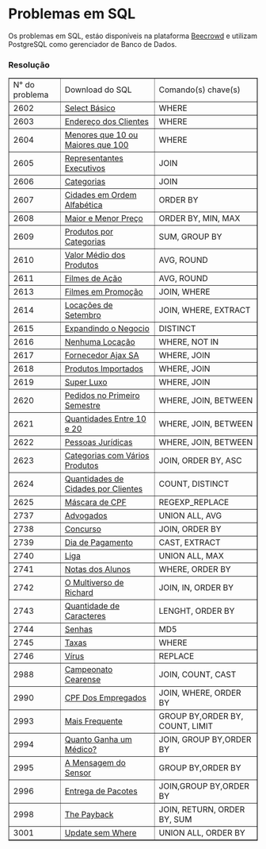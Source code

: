 <h1>Problemas em SQL</h1>
<body>Os problemas em SQL, estáo disponíveis na plataforma <a href ="https://www.beecrowd.com.br/judge/pt">Beecrowd</a> e utilizam PostgreSQL como gerenciador de  Banco de Dados.</body>
<h3>Resolução</h3>

<table border="1">
    <tr>
        <td>N° do problema</td>
        <td>Download do SQL</td>
        <td>Comando(s) chave(s)</td>
    </tr>
    <tr>
        <td>2602</td>
        <td><a href="https://www.beecrowd.com.br/repository-sql/2602.sql">Select Básico</a></td> 
        <td>WHERE</td>
    </tr>
    <tr>
        <td>2603</td>
        <td><a href="https://www.beecrowd.com.br/repository-sql/2603.sql">Endereço dos Clientes</a></td>
        <td>WHERE</td>
    </tr>
    <tr>
        <td>2604</td>
        <td><a href="https://www.beecrowd.com.br/repository-sql/2604.sql">Menores que 10 ou Maiores que 100</a></td>
        <td>WHERE</td>
    </tr>
    <tr>
        <td>2605</td>
        <td><a href="https://www.beecrowd.com.br/repository-sql/2605.sql">Representantes Executivos</a></td>
        <td>JOIN</td>
    </tr>
    <tr>
        <td>2606</td>
        <td><a href="https://www.beecrowd.com.br/repository-sql/2606.sql">Categorias</a></td>
        <td>JOIN</td>
    </tr>
    <tr>
        <td>2607</td>
        <td><a href="https://www.beecrowd.com.br/repository-sql/2607.sql">Cidades em Ordem Alfabética</a></td>
        <td>ORDER BY</td>
    </tr>
    <tr>
        <td>2608</td>
        <td><a href="https://www.beecrowd.com.br/repository-sql/2608.sql">Maior e Menor Preço</a></td>
        <td>ORDER BY, MIN, MAX</td>
    </tr>
    <tr>
        <td>2609</td>
        <td><a href="https://www.beecrowd.com.br/repository-sql/2609.sql">Produtos por Categorias</a></td>
        <td>SUM, GROUP BY</td>
    </tr>
    <tr>
        <td>2610</td>
        <td><a href="https://www.beecrowd.com.br/repository-sql/2610.sql">Valor Médio dos Produtos</a></td>
        <td>AVG, ROUND</td>
    </tr>
    <tr>
        <td>2611</td>
        <td><a href="https://www.beecrowd.com.br/repository-sql/2611.sql">Filmes de Ação</a></td>
        <td>AVG, ROUND</td>
    </tr>
    <tr>
        <td>2613</td>
        <td><a href="https://www.beecrowd.com.br/repository-sql/2613.sql">Filmes em Promoção</a></td>
        <td>JOIN, WHERE</td>
    </tr>
    <tr>
        <td>2614</td>
        <td><a href="https://www.beecrowd.com.br/repository-sql/2614.sql">Locações de Setembro</a></td>
        <td>JOIN, WHERE, EXTRACT</td>
    </tr>
    <tr>
        <td>2615</td>
        <td><a href="https://www.beecrowd.com.br/repository-sql/2615.sql">Expandindo o Negocio</a></td>
        <td>DISTINCT</td>
    </tr>
    <tr>
        <td>2616</td>
        <td><a href="https://www.beecrowd.com.br/repository-sql/2616.sql">Nenhuma Locação</a></td>
        <td>WHERE, NOT IN</td>
    </tr>
    <tr>
        <td>2617</td>
        <td><a href="https://www.beecrowd.com.br/repository-sql/2617.sql">Fornecedor Ajax SA</a></td>
        <td>WHERE, JOIN</td>
    </tr>
    <tr>
        <td>2618</td>
        <td><a href="https://www.beecrowd.com.br/repository-sql/2618.sql">Produtos Importados</a></td>
        <td>WHERE, JOIN</td>
    </tr>
    <tr>
        <td>2619</td>
        <td><a href="https://www.beecrowd.com.br/repository-sql/2619.sql">Super Luxo</a></td>
        <td>WHERE, JOIN</td>
    </tr>
    <tr>
        <td>2620</td>
        <td><a href="https://www.beecrowd.com.br/repository-sql/2620.sql">Pedidos no Primeiro Semestre</a></td>
        <td>WHERE, JOIN, BETWEEN</td>
    </tr>
    <tr>
        <td>2621</td>
        <td><a href="https://www.beecrowd.com.br/repository-sql/2621.sql">Quantidades Entre 10 e 20</a></td>
        <td>WHERE, JOIN, BETWEEN</td>
    </tr>
    <tr>
        <td>2622</td>
        <td><a href="https://www.beecrowd.com.br/repository-sql/2622.sql">Pessoas Jurídicas</a></td>
        <td>WHERE, JOIN, BETWEEN</td>
    </tr>
    <tr>
        <td>2623</td>
        <td><a href="https://www.beecrowd.com.br/repository-sql/2623.sql">Categorias com Vários Produtos</a></td>
        <td>JOIN, ORDER BY, ASC</td>
    </tr>
    <tr>
        <td>2624</td>
        <td><a href="https://www.beecrowd.com.br/repository-sql/2624.sql">Quantidades de Cidades por Clientes</a></td>
        <td>COUNT, DISTINCT</td>
    </tr>
    <tr>
        <td>2625</td>
        <td><a href="https://www.beecrowd.com.br/repository-sql/2625.sql">Máscara de CPF</a></td>
        <td>REGEXP_REPLACE</td>
    </tr>
    <tr>
        <td>2737</td>
        <td><a href="https://www.beecrowd.com.br/repository-sql/2737.sql">Advogados</a></td>
        <td>UNION ALL, AVG</td>
    </tr>
    <tr>
        <td>2738</td>
        <td><a href="https://www.beecrowd.com.br/repository-sql/2738.sql">Concurso</a></td>
        <td>JOIN, ORDER BY</td>
    </tr>
    <tr>
        <td>2739</td>
        <td><a href="https://www.beecrowd.com.br/repository-sql/2739.sql">Dia de Pagamento</a></td>
        <td>CAST, EXTRACT</td>
    </tr>
    <tr>
        <td>2740</td>
        <td><a href="https://www.beecrowd.com.br/repository-sql/2740.sql">Liga</a></td>
        <td>UNION ALL, MAX</td>
    </tr>
    <tr>
        <td>2741</td>
        <td><a href="https://www.beecrowd.com.br/repository-sql/2741.sql">Notas dos Alunos</a></td>
        <td>WHERE, ORDER BY</td>
    </tr>
    <tr>
        <td>2742</td>
        <td><a href="https://www.beecrowd.com.br/repository-sql/2742.sql">O Multiverso de Richard</a></td>
        <td>JOIN, IN, ORDER BY</td>
    </tr>
    <tr>
        <td>2743</td>
        <td><a href="https://www.beecrowd.com.br/repository-sql/2743.sql">Quantidade de Caracteres</a></td>
        <td>LENGHT, ORDER BY</td>
    </tr>
    <tr>
        <td>2744</td>
        <td><a href="https://www.beecrowd.com.br/repository-sql/2744.sql">Senhas</a></td>
        <td>MD5</td>
    </tr>
    <tr>
        <td>2745</td>
        <td><a href="https://www.beecrowd.com.br/repository-sql/2745.sql">Taxas</a></td>
        <td>WHERE</td>
    </tr>
    <tr>
        <td>2746</td>
        <td><a href="https://www.beecrowd.com.br/repository-sql/2746.sql">Vírus</a></td>
        <td>REPLACE</td>
    </tr>
    <tr>
        <td>2988</td>
        <td><a href="https://www.beecrowd.com.br/repository-sql/2988.sql">Campeonato Cearense</a></td>
        <td>JOIN, COUNT, CAST</td>
    </tr> 
    <tr>
        <td>2990</td>
        <td><a href="https://www.beecrowd.com.br/repository-sql/2990.sql">CPF Dos Empregados</a></td>
        <td>JOIN, WHERE, ORDER BY</td>
    </tr> 
    <tr>
        <td>2993</td>
        <td><a href="https://www.beecrowd.com.br/repository-sql/2993.sql">Mais Frequente</a></td>
        <td>GROUP BY,ORDER BY, COUNT, LIMIT</td>
    </tr> 
    <tr>
        <td>2994</td>
        <td><a href="https://www.beecrowd.com.br/repository-sql/2994.sql">Quanto Ganha um Médico?</a></td>
        <td>JOIN, GROUP BY,ORDER BY</td>
    </tr> 
    <tr>
        <td>2995</td>
        <td><a href="https://www.beecrowd.com.br/repository-sql/2995.sql">A Mensagem do Sensor</a></td>
        <td>GROUP BY,ORDER BY</td>
    </tr> 
    <tr>
        <td>2996</td>
        <td><a href="https://www.beecrowd.com.br/repository-sql/2996.sql">Entrega de Pacotes</a></td>
        <td>JOIN,GROUP BY,ORDER BY</td>
    </tr> 
    <tr>
        <td>2998</td>
        <td><a href="https://www.beecrowd.com.br/repository-sql/2998.sql">The Payback</a></td>
        <td>JOIN, RETURN, ORDER BY, SUM</td>
    </tr> 
    <tr>
        <td>3001</td>
        <td><a href="https://www.beecrowd.com.br/repository-sql/3001.sql">Update sem Where</a></td>
        <td>UNION ALL, ORDER BY</td>
    </tr> 
</table>